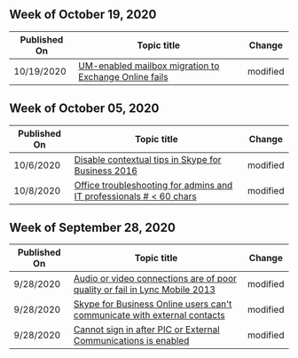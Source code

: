 <!-- This file is generated automatically each week. Changes made to this file will be overwritten.-->



## Week of October 19, 2020


| Published On |Topic title | Change |
|------|------------|--------|
| 10/19/2020 | [UM-enabled mailbox migration to Exchange Online fails](/skypeforbusiness/troubleshoot/online-exchange-integration/um-enabled-mailbox-migration-fails) | modified |


## Week of October 05, 2020


| Published On |Topic title | Change |
|------|------------|--------|
| 10/6/2020 | [Disable contextual tips in Skype for Business 2016](/skypeforbusiness/troubleshoot/server-configuration/disable-contextual-tips) | modified |
| 10/8/2020 | [Office troubleshooting for admins and IT professionals # < 60 chars](/skypeforbusiness/troubleshoot/index) | modified |


## Week of September 28, 2020


| Published On |Topic title | Change |
|------|------------|--------|
| 9/28/2020 | [Audio or video connections are of poor quality or fail in Lync Mobile 2013](/skypeforbusiness/troubleshoot/online-conferencing/audio-or-video-connections-fail) | modified |
| 9/28/2020 | [Skype for Business Online users can't communicate with external contacts](/skypeforbusiness/troubleshoot/online-im-presence/cannot-communicate-with-external-contacts) | modified |
| 9/28/2020 | [Cannot sign in after PIC or External Communications is enabled](/skypeforbusiness/troubleshoot/online-sign-in/cannot-sign-in-pic-is-enabled) | modified |
